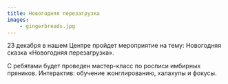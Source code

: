```yaml
---
title: Новогодняя перезагрузка
images:
    - gingerbreads.jpg
---
```


23 декабря в нашем Центре пройдет мероприятие на тему: Новогодняя сказка «Новогодняя перезагрузка».

<!--more-->
С ребятами будет проведен мастер-класс по росписи имбирных пряников. Интерактив: обучение жонглированию, халахупы и фокусы.
